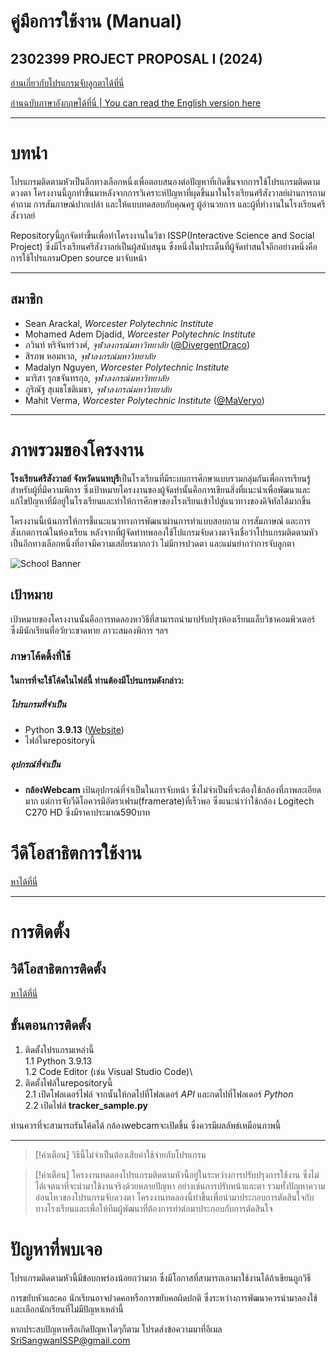# คู่มือการใช้งาน (Manual)

## 2302399 PROJECT PROPOSAL I (2024)

[อ่านเกี่ยวกับโปรแกรมจับลูกตาได้ที่นี่](https://github.com/DivergentDraco/School-Eye-Gaze-Project/blob/main/MANUAL_TH.md)

[อ่านฉบับภาษาอังกฤษได้ที่นี่ | You can read the English version here](README.md)

---

# บทนำ

โปรแกรมติดตามหัวเป็นอีกทางเลือกหนึ่งเพื่อตอบสนองต่อปัญหาที่เกิดขึ้นจากการใช้โปรแกรมติดตามดวงตา โครงงานนี้ถูกทำขึ้นมาหลังจากการวิเคราะห์ปัญหาที่ผุดขึ้นมาในโรงเรียนศรีสังวาลย์ผ่านการถามคำถาม การสัมภาษณ์ปากเปล่า และให้แบบทดสอบกับคุณครู ผู้อำนวยการ และผู้ที่ทำงานในโรงเรียนศรีสังวาลย์

Repositoryนี้ถูกจัดทำขึ้นเพื่อทำโครงงานในวิชา ISSP(Interactive Science and Social Project) ซึ่งมีโรงเรียนศรีสังวาลย์เป็นผู้สนับสนุน ซึ่งหนึ่งในประเด็นที่ผู้จัดทำสนใจอีกอย่างหนึ่งคือการใช้โปรแกรมOpen source มาจับหน้า

---

## สมาชิก
 * Sean Arackal, *Worcester Polytechnic Institute*
 * Mohamed Adem Djadid, *Worcester Polytechnic Institute*
 * ภวินท์ หริจันทร์วงศ์, *จุฬาลงกรณ์มหาวิทยาลัย* ([@DivergentDraco](https://github.com/DivergentDraco))
 * สิรภพ หอมหวล, *จุฬาลงกรณ์มหาวิทยาลัย*
 * Madalyn Nguyen, *Worcester Polytechnic Institute*
 * มาริสา รุกขจันทรกุล, *จุฬาลงกรณ์มหาวิทยาลัย*
 * ภูริณัฐ สุเมธโชติเมธา, *จุฬาลงกรณ์มหาวิทยาลัย*
 * Mahit Verma, *Worcester Polytechnic Institute* ([@MaVeryo](https://github.com/MaVeryo))

---

# ภาพรวมของโครงงาน

**โรงเรียนศรีสังวาลย์ จังหวัดนนทบุรี**เป็นโรงเรียนที่มีระบบการศึกษาแบบรวมกลุ่มกันเพื่อการเรียนรู้สำหรับผู้ที่มีความพิการ ซึ่งเป้าหมายโครงงานของผู้จัดทำนั้นคือการเขียนสิ่งที่แนะนำเพื่อพัฒนาและแก้ไขปัญหาที่มีอยู่ในโรงเรียนและทำให้การศึกษาของโรงเรียนเข้าไปสู่แนวทางของดิจิทัลได้มากขึ้น

โครงงานนี้เน้นการให้การชี้แนะแนวทางการพัฒนาผ่านการทำแบบสอบถาม การสัมภาษณ์ และการสังเกตการณ์ในห้องเรียน หลังจากที่ผู้จัดทำทพลองใช้โปแกรมจับดวงตาจึงเชื่อว่าโปรแกรมติดตามหัวเป็นอีกทางเลือกหนึ่งที่อาจมีความเสถียรมากกว่า ไม่มีการปวดตา และแม่นยำกว่าการจับลูกตา

![School Banner](https://github.com/user-attachments/assets/9b123cf6-f919-4abe-b54b-365a5b79b447)

## เป้าหมาย
เป้าหมายของโครงงานนั้นคือการทดลองหาวิธีที่สามารถนำมาปรับปรุงห้องเรียนแล็บวิชาคอมพิวเตอร์ ซึ่งมีนักเรียนที่อวัยวะขาดหาย ภาวะสมองพิการ ฯลฯ

### ภาษาโค้ดดิ้งที่ใช้
#### ในการที่จะใช้โค้ดในไฟล์นี้ ท่านต้องมีโปรแกรมดังกล่าว:
##### โปรแกรมที่จำเป็น
  - Python **3.9.13** ([Website](https://www.python.org/downloads/release/python-3913/))
  - ไฟล์ในrepositoryนี้

##### อุปกรณ์ที่จำเป็น
  - **กล้องWebcam** เป้นอุปกรณ์ที่จำเป็นในการจับหน้า ซึ่งไม่จำเป็นที่จะต้องใช้กล้องที่ภาพละเอียดมาก แต่การจับวีดิโอควรมีอัตราเฟรม(framerate)ที่เร็วพอ
ซึ่งแนะนำว่าใช้กล้อง Logitech C270 HD ซึ่งมีราคาประมาณ590บาท

# วีดิโอสาธิตการใช้งาน
[หาได้ที่นี่]()

---

# การติดตั้ง

## วิดีโอสาธิตการติดตั้ง
[หาได้ที่นี่]()

## ขั้นตอนการติดตั้ง
1. ติดตั้งโปรแกรมเหล่านี้\
 1.1 Python 3.9.13\
 1.2 Code Editor (เช่น Visual Studio Code)\
2. ติดตั้งไฟล์ในrepositoryนี้\
 2.1 เปิดโฟลเดอร์ไฟล์ จากนั้นให้กดไปที่โฟลเดอร์ *API* และกดไปที่โฟลเดอร์ *Python*\
 2.2 เปิดไฟล์ **tracker_sample.py**

ท่านควรที่จะสามารถรันโค้ดได้ กล้องwebcamจะเปิดขึ้น ซึ่งควรมีผลลัพธ์เหมือนภาพนี้

---

> [!คำเตือน]
> วิธีนี้ไม่จำเป็นต้องเสียค่าใช้จ่ายกับโปรแกรม

> [!คำเตือน]
> โครงงานทดลองโปรแกรมติดตามหัวนี้อยู่ในระหว่างการปรับปรุงการใช้งาน ซึ่งไม่ได้เจตนาที่จะนำมาใช้งานจริงด้วยหลายปัญหา อย่างเช่นการปรับหน้าและตา รวมทั้งปัญหาความอ่อนไหวของโปรแกรมจับดวงตา โครงงานทดลองนี้ทำขึ้นเพื่อนำมาประกอบการตัดสินใจกับทางโรงเรียนและเพื่อให้ทีมผู้พัฒนาที่ต้องการทำต่อมาประกอบกับการตัดสินใจ



# ปัญหาที่พบเจอ
โปรแกรมติดตามหัวนี้มีข้อบกพร่องน้อยกว่ามาก ซึ่งมีโอกาสที่สามารถเอามาใช้งานได้ถ้าเขียนถูกวิธี

การขยับหัวและคอ
นักเรียนอาจปวดคอหรือการขยับคอผิดปกติ ซึ่งระหว่างการพัฒนาควรนำมาลองใช้ และเลือกนักเรียนที่ไม่มีปัญหาเหล่านี้

หากประสบปัญหาหรือเกิดปัญหาใดๆก็ตาม โปรดส่งข้อความมาที่อีเมล SriSangwanISSP@gmail.com
